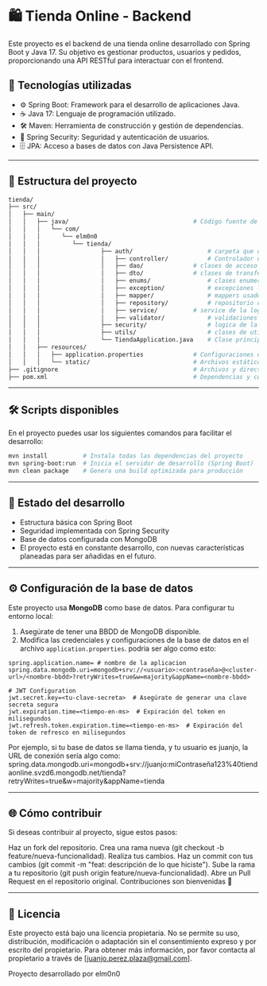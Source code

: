# 🛍️ Tienda Online - Backend

Este proyecto es el backend de una tienda online desarrollado con Spring Boot y Java 17. Su objetivo es gestionar productos, usuarios y pedidos, proporcionando una API RESTful para interactuar con el frontend.

## 🚀 Tecnologías utilizadas

- ⚙️ Spring Boot: Framework para el desarrollo de aplicaciones Java.
- ☕ Java 17: Lenguaje de programación utilizado.
- 🛠️ Maven: Herramienta de construcción y gestión de dependencias.
- 🔐 Spring Security: Seguridad y autenticación de usuarios.
- 🗄️ JPA: Acceso a bases de datos con Java Persistence API.

---

## 📁 Estructura del proyecto

```bash
tienda/
├── src/
│   ├── main/
│   │   ├── java/           						# Código fuente de la aplicación
│   │   │   └── com/
│   │   │	   └── elm0n0
│   │   │		  └── tienda/
│   │   │           	  ├── auth/  					# carpeta que da nombre al servicio que controla
│   │   │           	  │	  ├── controller/			# Controlador de auth
│   │   │           	  │	  ├── dao/				# clases de acceso a bbdd de auth
│   │   │           	  │	  ├── dto/				# clases de transferencia del controllador auth al exterior
│   │   │           	  │	  ├── enums/				# clases enumeradas de auth
│   │   │           	  │	  ├── exception/			# excepciones lanzadas por el controlador de auth
│   │   │           	  │	  ├── mapper/				# mappers usados para convertir dao's en dto's y viceversa de auth
│   │   │           	  │	  ├── repository/			# repositorio de bbdd de auth
│   │   │           	  │	  ├── service/			# service de la logica de negocio de auth
│   │   │           	  │	  ├── validator/			# validaciones realizadas en la logica de auth
│   │   │           	  ├── security/ 				# logica de la seguridad aplicada a la api
│   │   │           	  ├── utils/					# clases de utilidad para todos los controladores
│   │   │           	  └── TiendaApplication.java  	# Clase principal de arranque
│   │   ├── resources/
│   │   │   ├── application.properties  			# Configuraciones de la aplicación (base de datos, seguridad, etc.)
│   │   │   └── static/                 			# Archivos estáticos
├── .gitignore          							# Archivos y directorios a ignorar en git
├── pom.xml             							# Dependencias y configuración de Maven
```

---

## 🛠️ Scripts disponibles
En el proyecto puedes usar los siguientes comandos para facilitar el desarrollo:

```bash
mvn install          # Instala todas las dependencias del proyecto
mvn spring-boot:run  # Inicia el servidor de desarrollo (Spring Boot)
mvn clean package    # Genera una build optimizada para producción
```

---

## 🧱 Estado del desarrollo
- Estructura básica con Spring Boot
- Seguridad implementada con Spring Security
- Base de datos configurada con MongoDB
- El proyecto está en constante desarrollo, con nuevas características planeadas para ser añadidas en el futuro.

---

## ⚙️ Configuración de la base de datos
Este proyecto usa **MongoDB** como base de datos. Para configurar tu entorno local:

1. Asegúrate de tener una BBDD de MongoDB disponible.
2. Modifica las credenciales y configuraciones de la base de datos en el archivo `application.properties`.
podria ser algo como esto:
```
spring.application.name= # nombre de la aplicacion
spring.data.mongodb.uri=mongodb+srv://<usuario>:<contraseña>@<cluster-url>/<nombre-bbdd>?retryWrites=true&w=majority&appName=<nombre-bbdd>

# JWT Configuration
jwt.secret.key=<tu-clave-secreta>  # Asegúrate de generar una clave secreta segura
jwt.expiration.time=<tiempo-en-ms>  # Expiración del token en milisegundos
jwt.refresh.token.expiration.time=<tiempo-en-ms>  # Expiración del token de refresco en milisegundos
```
Por ejemplo, si tu base de datos se llama tienda, y tu usuario es juanjo, la URL de conexión sería algo como:
spring.data.mongodb.uri=mongodb+srv://juanjo:miContraseña123%40tiendaonline.svzd6.mongodb.net/tienda?retryWrites=true&w=majority&appName=tienda
   
---

## 🌐 Cómo contribuir
Si deseas contribuir al proyecto, sigue estos pasos:

Haz un fork del repositorio.
Crea una rama nueva (git checkout -b feature/nueva-funcionalidad).
Realiza tus cambios.
Haz un commit con tus cambios (git commit -m "feat: descripción de lo que hiciste").
Sube la rama a tu repositorio (git push origin feature/nueva-funcionalidad).
Abre un Pull Request en el repositorio original.
Contribuciones son bienvenidas 🚀

---

## 📄 Licencia
Este proyecto está bajo una licencia propietaria. No se permite su uso, distribución, modificación o adaptación sin el consentimiento expreso y por escrito del propietario. Para obtener más información, por favor contacta al propietario a través de [juanjo.perez.plaza@gmail.com].


Proyecto desarrollado por elm0n0